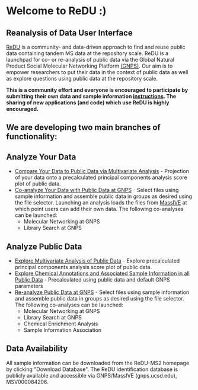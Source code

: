 # Welcome to ReDU :)
## Reanalysis of Data User Interface

[ReDU](https://redu.ucsd.edu/) is a community- and data-driven approach to find and reuse public data containing tandem MS data at the repository scale. ReDU is a launchpad for co- or re-analysis of public data via the Global Natural Product Social Molecular Networking Platform [(GNPS)](https://gnps.ucsd.edu/ProteoSAFe/static/gnps-splash.jsp). Our aim is to empower researchers to put their data in the context of public data as well as explore questions using public data at the repository scale.

**This is a community effort and everyone is encouraged to participate by submitting their own data and sample information [instructions](HowtoContribute.md). The sharing of new applications (and code) which use ReDU is highly encouraged.**

## We are developing two main branches of functionality:

## Analyze Your Data
* [Compare Your Data to Public Data via Multivariate Analysis](AnalyzeYourData_MultivariateComparisons.md) - Projection of your data onto a precalculated principal components analysis score plot of public data. <br>
* [Co-analyze Your Data with Public Data at GNPS](AnalyzeYourData_CoAnalysis_at_GNPS.md) - Select files using sample information and assemble public data in groups as desired using the file selector. Launching an analysis loads the files from [MassIVE](https://massive.ucsd.edu/ProteoSAFe/static/massive.jsp) at which point users can add their own data. The following co-analyses can be launched:
  * Molecular Networking at GNPS
  * Library Search at GNPS
  
## Analyze Public Data
* [Explore Multivariate Analysis of Public Data](AnalyzePublicData_MultivariateComparisons.md) - Explore precalculated principal components analysis score plot of public data. <br>
* [Explore Chemical Annotations and Associated Sample Information in all Public Data](AnalyzePublicData_ChemicalExplorerSampleInformationAssociation.md) - Precalculated using public data and default GNPS parameters <br>
* [Re-analyze Public Data at GNPS](PublicData_Reanalysis_at_GNPS.md) - Select files using sample information and assemble public data in groups as desired using the file selector. The following co-analyses can be launched:
  * Molecular Networking at GNPS
  * Library Search at GNPS
  * Chemical Enrichment Analysis
  * Sample Information Association
 
## Data Availability
All sample information can be downloaded from the ReDU-MS2 homepage by clicking "Download Database". The ReDU identification database is publicly available and accessible via GNPS/MassIVE (gnps.ucsd.edu), MSV000084206.
